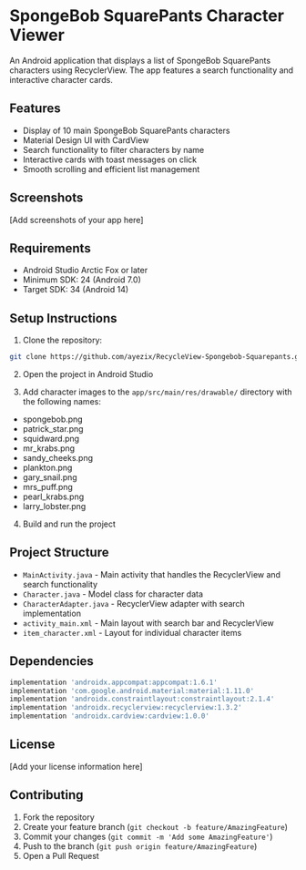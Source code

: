 # SpongeBob SquarePants Character Viewer

An Android application that displays a list of SpongeBob SquarePants characters using RecyclerView. The app features a search functionality and interactive character cards.

## Features

- Display of 10 main SpongeBob SquarePants characters
- Material Design UI with CardView
- Search functionality to filter characters by name
- Interactive cards with toast messages on click
- Smooth scrolling and efficient list management

## Screenshots

[Add screenshots of your app here]

## Requirements

- Android Studio Arctic Fox or later
- Minimum SDK: 24 (Android 7.0)
- Target SDK: 34 (Android 14)

## Setup Instructions

1. Clone the repository:
```bash
git clone https://github.com/ayezix/RecycleView-Spongebob-Squarepants.git
```

2. Open the project in Android Studio

3. Add character images to the `app/src/main/res/drawable/` directory with the following names:
- spongebob.png
- patrick_star.png
- squidward.png
- mr_krabs.png
- sandy_cheeks.png
- plankton.png
- gary_snail.png
- mrs_puff.png
- pearl_krabs.png
- larry_lobster.png

4. Build and run the project

## Project Structure

- `MainActivity.java` - Main activity that handles the RecyclerView and search functionality
- `Character.java` - Model class for character data
- `CharacterAdapter.java` - RecyclerView adapter with search implementation
- `activity_main.xml` - Main layout with search bar and RecyclerView
- `item_character.xml` - Layout for individual character items

## Dependencies

```gradle
implementation 'androidx.appcompat:appcompat:1.6.1'
implementation 'com.google.android.material:material:1.11.0'
implementation 'androidx.constraintlayout:constraintlayout:2.1.4'
implementation 'androidx.recyclerview:recyclerview:1.3.2'
implementation 'androidx.cardview:cardview:1.0.0'
```

## License

[Add your license information here]

## Contributing

1. Fork the repository
2. Create your feature branch (`git checkout -b feature/AmazingFeature`)
3. Commit your changes (`git commit -m 'Add some AmazingFeature'`)
4. Push to the branch (`git push origin feature/AmazingFeature`)
5. Open a Pull Request 